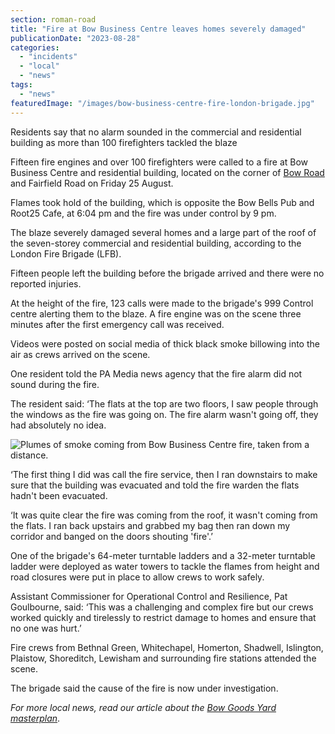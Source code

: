 ```yaml
---
section: roman-road
title: "Fire at Bow Business Centre leaves homes severely damaged"
publicationDate: "2023-08-28"
categories: 
  - "incidents"
  - "local"
  - "news"
tags: 
  - "news"
featuredImage: "/images/bow-business-centre-fire-london-brigade.jpg"
---
```


Residents say that no alarm sounded in the commercial and residential building as more than 100 firefighters tackled the blaze

Fifteen fire engines and over 100 firefighters were called to a fire at Bow Business Centre and residential building, located on the corner of [Bow Road](https://romanroadlondon.com/bow-road-railway-station-history/) and Fairfield Road on Friday 25 August. 

Flames took hold of the building, which is opposite the Bow Bells Pub and Root25 Cafe, at 6:04 pm and the fire was under control by 9 pm. 

The blaze severely damaged several homes and a large part of the roof of the seven-storey commercial and residential building, according to the London Fire Brigade (LFB). 

Fifteen people left the building before the brigade arrived and there were no reported injuries. 

At the height of the fire, 123 calls were made to the brigade's 999 Control centre alerting them to the blaze. A fire engine was on the scene three minutes after the first emergency call was received. 

Videos were posted on social media of thick black smoke billowing into the air as crews arrived on the scene. 

One resident told the PA Media news agency that the fire alarm did not sound during the fire. 

The resident said: ‘The flats at the top are two floors, I saw people through the windows as the fire was going on. The fire alarm wasn't going off, they had absolutely no idea.

![Plumes of smoke coming from Bow Business Centre fire, taken from a distance.](/images/bow-business-centre-fire-fairfield-road-1024x680.jpg)

‘The first thing I did was call the fire service, then I ran downstairs to make sure that the building was evacuated and told the fire warden the flats hadn't been evacuated.

‘It was quite clear the fire was coming from the roof, it wasn't coming from the flats. I ran back upstairs and grabbed my bag then ran down my corridor and banged on the doors shouting 'fire'.’ 

One of the brigade's 64-meter turntable ladders and a 32-meter turntable ladder were deployed as water towers to tackle the flames from height and road closures were put in place to allow crews to work safely.

Assistant Commissioner for Operational Control and Resilience, Pat Goulbourne, said: ‘This was a challenging and complex fire but our crews worked quickly and tirelessly to restrict damage to homes and ensure that no one was hurt.’

Fire crews from Bethnal Green, Whitechapel, Homerton, Shadwell, Islington, Plaistow, Shoreditch, Lewisham and surrounding fire stations attended the scene.

The brigade said the cause of the fire is now under investigation.

_For more local news, read our article about the [Bow Goods Yard masterplan](https://romanroadlondon.com/bow-goods-yard-final-parcel-olympic-park-land-unlocked/)_.


